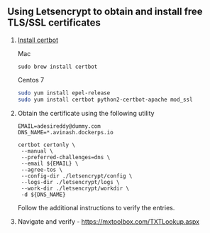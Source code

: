 ## Using Letsencrypt to obtain and install free TLS/SSL certificates

1. [Install certbot](https://certbot.eff.org/instructions)
   
   Mac
   ```
   sudo brew install certbot
   ```
   Centos 7
   ```bash
   sudo yum install epel-release
   sudo yum install certbot python2-certbot-apache mod_ssl
   ```
   
2. Obtain the certificate using the following utility
   ```
   EMAIL=adesireddy@dummy.com
   DNS_NAME=*.avinash.dockerps.io

   certbot certonly \
    --manual \
    --preferred-challenges=dns \
    --email ${EMAIL} \
    --agree-tos \
    --config-dir ./letsencrypt/config \
    --logs-dir ./letsencrypt/logs \
    --work-dir ./letsencrypt/workdir \
    -d ${DNS_NAME}
   ```
   Follow the additional instructions to verify the entries.

3. Navigate and verify - https://mxtoolbox.com/TXTLookup.aspx
